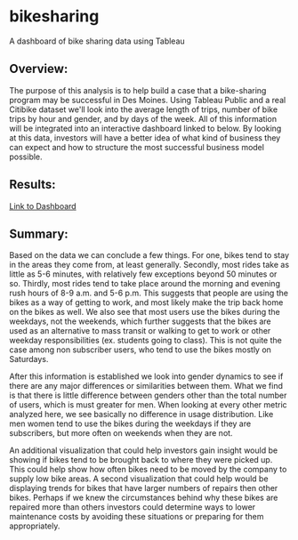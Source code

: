 # bikesharing
A dashboard of bike sharing data using Tableau



## Overview:

The purpose of this analysis is to help build a case that a bike-sharing program may be successful in Des Moines. Using Tableau Public and a real Citibike dataset we'll look into the average length of trips, number of bike trips by hour and gender, and by days of the week. All of this information will be integrated into an interactive dashboard linked to below. By looking at this data, investors will have a better idea of what kind of business they can expect and how to structure the most successful business model possible.

## Results:

[Link to Dashboard](https://public.tableau.com/views/CitibikeUserAnalysis_16568770539890/CitibikeUserAnalysis?:language=en-US&publish=yes&:display_count=n&:origin=viz_share_link)


## Summary:

Based on the data we can conclude a few things. For one, bikes tend to stay in the areas they come from, at least generally. Secondly, most rides take as little as 5-6 minutes, with relatively few exceptions beyond 50 minutes or so. Thirdly, most rides tend to take place around the morning and evening rush hours of 8-9 a.m. and 5-6 p.m. This suggests that people are using the bikes as a way of getting to work, and most likely make the trip back home on the bikes as well. We also see that most users use the bikes during the weekdays, not the weekends, which further suggests that the bikes are used as an alternative to mass transit or walking to get to work or other weekday responsibilities (ex. students going to class). This is not quite the case among non subscriber users, who tend to use the bikes mostly on Saturdays.

After this information is established we look into gender dynamics to see if there are any major differences or similarities between them. What we find is that there is little difference between genders other than the total number of users, which is must greater for men. When looking at every other metric analyzed here, we see basically no difference in usage distribution. Like men women tend to use the bikes during the weekdays if they are subscribers, but more often on weekends when they are not.

An additional visualization that could help investors gain insight would be showing if bikes tend to be brought back to where they were picked up. This could help show how often bikes need to be moved by the company to supply low bike areas. A second visualization that could help would be displaying trends for bikes that have larger numbers of repairs then other bikes. Perhaps if we knew the circumstances behind why these bikes are repaired more than others investors could determine ways to lower maintenance costs by avoiding these situations or preparing for them appropriately.
